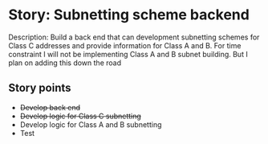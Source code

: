 # Story: Subnetting scheme backend

Description: Build a back end that can development subnetting schemes for Class C addresses and provide information for Class A and B. For time constraint I will not be implementing Class A and B subnet building. But I plan on adding this down the road

## Story points

- <strike>Develop back end</strike>
- <strike>Develop logic for Class C subnetting</strike>
- Develop logic for Class A and B subnetting
- Test
